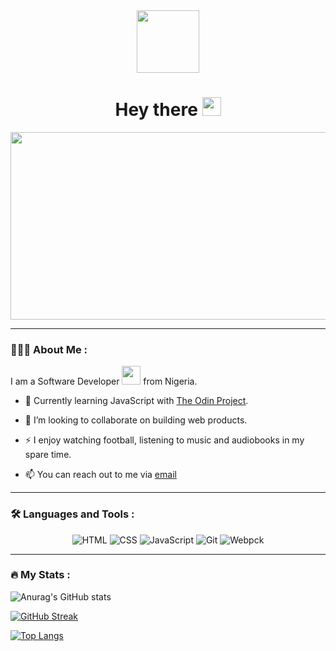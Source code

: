 

<!--
**just4fun150/just4fun150** is a ✨ _special_ ✨ repository because its `README.md` (this file) appears on your GitHub profile.

Here are some ideas to get you started:

- 🔭 I’m currently working on ...
- 🌱 I’m currently learning ...
- 👯 I’m looking to collaborate on ...
- 🤔 I’m looking for help with ...
- 💬 Ask me about ...
- 📫 How to reach me: ...
- 😄 Pronouns: ...
- ⚡ Fun fact: ...
-->


<div id="header" align="center">
  <img src="https://media.giphy.com/media/fkZukR450RQ1qnGaq9/giphy.gif"  width="100"/>
<div id="badges">
  <!--
  
    <a href="your-linkedin-URL">
    <img src="https://img.shields.io/badge/LinkedIn-blue?style=for-the-badge&logo=linkedin&logoColor=white" alt="LinkedIn Badge"/>
  </a>
  <a href="your-youtube-URL">
    <img src="https://img.shields.io/badge/YouTube-red?style=for-the-badge&logo=youtube&logoColor=white" alt="Youtube Badge"/>
  </a>
  
  <a href="your-twitter-URL">
    <img src="https://img.shields.io/badge/Twitter-blue?style=for-the-badge&logo=twitter&logoColor=white" alt="Twitter Badge"/>
  </a>-->
</div>  
<img src="https://komarev.com/ghpvc/?username=just4fun150&style=flat-square&color=blue" alt=""/>
<h1>
  Hey there
  <img src="https://media.giphy.com/media/hvRJCLFzcasrR4ia7z/giphy.gif" width="30px"/>
</h1>
</div>
<div align="center">
  <img src="https://media.giphy.com/media/dWesBcTLavkZuG35MI/giphy.gif" width="600" height="300"/>
</div>


---

###  🧑🏽‍💻  About Me :
I am a Software Developer <img src="https://media.giphy.com/media/WUlplcMpOCEmTGBtBW/giphy.gif" width="30"> from Nigeria.

- :seedling: Currently learning JavaScript with [The Odin Project](https://www.theodinproject.com/).

- 👯 I’m looking to collaborate on building web products.

- :zap: I enjoy watching football, listening to music and audiobooks in my spare time.

- :mailbox: You can reach out to me via [email]( mailto:just4fun150@protonmail.com)

---

### :hammer_and_wrench: Languages and Tools :
<div align="center">
  <img alt="HTML" src="https://img.shields.io/badge/HTML-E34F26?logo=html5&logoColor=white&style=for-the-badge"/>
  <img alt="CSS" src="https://img.shields.io/badge/CSS-1572B6?logo=css3&logoColor=white&style=for-the-badge"/>
  <img alt="JavaScript" src="https://img.shields.io/badge/JavaScript-F7DF1E?logo=javascript&logoColor=black&style=for-the-badge"/>
  <img alt="Git" src="https://img.shields.io/badge/Git-F05032?logo=git&logoColor=white&style=for-the-badge"/>
  <img alt="Webpck" src="https://img.shields.io/badge/Webpack-8DD6F9?logo=webpack&logoColor=black&style=for-the-badge"/>
</div>

---

### :fire: My Stats :
![Anurag's GitHub stats](https://github-readme-stats.vercel.app/api?username=just4fun150&theme=vision-friendly-dark&show_icons=true)

[![GitHub Streak](http://github-readme-streak-stats.herokuapp.com?user=just4fun150&theme=dark&background=000000)](https://git.io/streak-stats)

[![Top Langs](https://github-readme-stats.vercel.app/api/top-langs/?username=just4fun150&layout=compact&theme=vision-friendly-dark)](https://github.com/anuraghazra/github-readme-stats)
